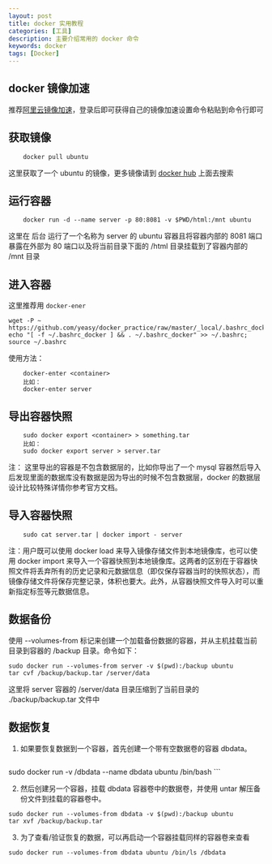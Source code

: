 ```yaml
---
layout: post
title: docker 实用教程
categories: [工具]
description: 主要介绍常用的 docker 命令 
keywords: docker 
tags: [Docker]
---
```

## docker 镜像加速
推荐[阿里云镜像加速][href1]，登录后即可获得自己的镜像加速设置命令粘贴到命令行即可

## 获取镜像
```
    docker pull ubuntu
```
这里获取了一个 ubuntu 的镜像，更多镜像请到 [docker hub][href2] 上面去搜索

## 运行容器
```
    docker run -d --name server -p 80:8081 -v $PWD/html:/mnt ubuntu
``` 

这里在 后台 运行了一个名称为 server 的 ubuntu 容器且将容器内部的 8081 端口暴露在外部为 80 端口以及将当前目录下面的 /html 目录挂载到了容器内部的 /mnt 目录

## 进入容器
这里推荐用 ```docker-ener```
```
wget -P ~ https://github.com/yeasy/docker_practice/raw/master/_local/.bashrc_docker;
echo "[ -f ~/.bashrc_docker ] && . ~/.bashrc_docker" >> ~/.bashrc; source ~/.bashrc
```

使用方法：
```
    docker-enter <container>
    比如：
    docker-enter server
```

## 导出容器快照
```
    sudo docker export <container> > something.tar
    比如：
    sudo docker export server > server.tar
```
注： 这里导出的容器是不包含数据层的，比如你导出了一个 mysql 容器然后导入后发现里面的数据库没有数据是因为导出的时候不包含数据层，docker 的数据层设计比较特殊详情你参考官方文档。

## 导入容器快照
```
    sudo cat server.tar | docker import - server
```
注：用户既可以使用 docker load 来导入镜像存储文件到本地镜像库，也可以使用 docker import 来导入一个容器快照到本地镜像库。这两者的区别在于容器快照文件将丢弃所有的历史记录和元数据信息（即仅保存容器当时的快照状态），而镜像存储文件将保存完整记录，体积也要大。此外，从容器快照文件导入时可以重新指定标签等元数据信息。
    
## 数据备份
使用 --volumes-from 标记来创建一个加载备份数据的容器，并从主机挂载当前目录到容器的 /backup 目录。命令如下：

```
sudo docker run --volumes-from server -v $(pwd):/backup ubuntu 
tar cvf /backup/backup.tar /server/data
```
这里将 server 容器的 /server/data 目录压缩到了当前目录的 ./backup/backup.tar 文件中

## 数据恢复
1. 如果要恢复数据到一个容器，首先创建一个带有空数据卷的容器 dbdata。

    ```
sudo docker run -v /dbdata --name dbdata ubuntu /bin/bash
    ```

2. 然后创建另一个容器，挂载 dbdata 容器卷中的数据卷，并使用 untar 解压备份文件到挂载的容器卷中。
```
sudo docker run --volumes-from dbdata -v $(pwd):/backup ubuntu 
tar xvf /backup/backup.tar
```

3. 为了查看/验证恢复的数据，可以再启动一个容器挂载同样的容器卷来查看
```
sudo docker run --volumes-from dbdata ubuntu /bin/ls /dbdata
```



[href1]: https://account.aliyun.com/login/login.htm?oauth_callback=https%3A%2F%2Fcr.console.aliyun.com%2F&lang=zh#/accelerator

[href2]: https://hub.docker.com/
